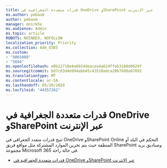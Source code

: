 ```yaml
---
title: قدرات متعددة الجغرافية في OneDrive وSharePoint عبر الإنترنت
ms.author: pebaum
author: pebaum
manager: mnirkhe
ms.audience: Admin
ms.topic: article
ROBOTS: NOINDEX, NOFOLLOW
localization_priority: Priority
ms.collection: Adm_O365
ms.custom:
- "9001088"
- "5694"
ms.openlocfilehash: e0b22710e4a6924deacea4a624ffeb3188d0629f
ms.sourcegitcommit: bd7c03d4e994abb45c43510adca20b7600a87091
ms.translationtype: MT
ms.contentlocale: ar-SA
ms.lasthandoff: 05/20/2020
ms.locfileid: "44357262"
---
```

# <a name="multi-geo-capabilities-in-onedrive-and-sharepoint-online"></a>قدرات متعددة الجغرافية في OneDrive وSharePoint عبر الإنترنت

تتيح قدرات متعدد الجغرافي في OneDrive وSharePoint Online التحكم في البلد أو المنطقة حيث يتم تخزين الموارد المشتركة مثل مواقع فريق SharePoint وصناديق بريد مجموعة Microsoft 365 في حالة راحة.
- [قدرات متعددة الجغرافية في OneDrive وSharePoint عبر الإنترنت](https://docs.microsoft.com/office365/enterprise/multi-geo-capabilities-in-onedrive-and-sharepoint-online-in-office-365)
